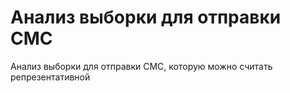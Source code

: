 ﻿# Анализ выборки для отправки СМС
 
Анализ выборки для отправки СМС, которую можно считать репрезентативной